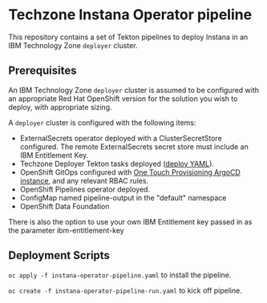 # Techzone Instana Operator pipeline

This repository contains a set of Tekton pipelines to deploy Instana in an IBM Technology Zone `deployer` cluster.

## Prerequisites

An IBM Technology Zone `deployer` cluster is assumed to be configured with an appropriate Red Hat OpenShift version for the solution you wish to deploy, with appropriate sizing.

A `deployer` cluster is configured with the following items:

- ExternalSecrets operator deployed with a ClusterSecretStore configured. The remote ExternalSecrets secret store must include an IBM Entitlement Key.
- Techzone Deployer Tekton tasks deployed ([deploy YAML](https://github.com/cloud-native-toolkit/deployer-tekton-tasks/blob/main/argocd.yaml)).
- OpenShift GitOps configured with [One Touch Provisioning ArgoCD instance](https://github.com/one-touch-provisioning/otp-gitops), and any relevant RBAC rules.
- OpenShift Pipelines operator deployed.
- ConfigMap named pipeline-output in the "default" namespace
- OpenShift Data Foundation

There is also the option to use your own IBM Entitlement key passed in as the parameter ibm-entitlement-key

## Deployment Scripts

`oc apply -f instana-operator-pipeline.yaml` to install the pipeline.

`oc create -f instana-operator-pipeline-run.yaml` to kick off pipeline.
